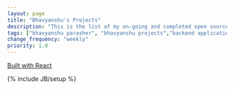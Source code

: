 ```yaml
---
layout: page
title: "Bhavyanshu's Projects"
description: "This is the list of my on-going and completed open source projects. Go ahead and make some contribution."
tags: ["bhavyanshu parasher", "bhavyanshu projects","backend application developer"]
change_frequency: "weekly"
priority: 1.0
---
```


<div id="my-github" class="col-md-12">
</div>

<div class="text-center"><a target="_blank" href="https://github.com/bhavyanshu/bhavyanshu.github.com/blob/master/webpack/components/github.js">Built with React</a></div>


{% include JB/setup %}
